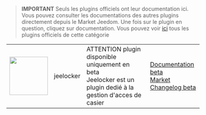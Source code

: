 
>**IMPORTANT**
>Seuls les plugins officiels ont leur documentation ici. Vous pouvez consulter les documentations des autres plugins directement depuis le Market Jeedom. Une fois sur le plugin en question, cliquez sur documentation.
>Vous pouvez voir [ici](https://market.jeedom.com/index.php?v=d&p=market&type=plugin&categorie=jeelocker) tous les plugins officiels de cette catégorie


| | | | |
|--- | --- | --- | ---|
|<img src="./beta/._icon.png" class="pluginLogo" width="100" />|jeelocker|ATTENTION plugin disponible uniquement en beta<br/>Jeelocker est un plugin dedié à la gestion d'acces de casier|[Documentation beta](./beta/index.md)<br/>[Market](https://market.jeedom.com/index.php?v=d&p=market_display&id=4238)<br/>[Changelog beta](./beta/changelog.md)|
